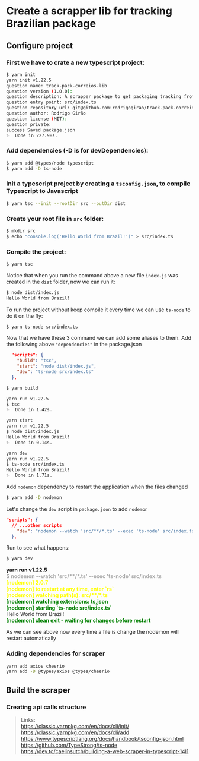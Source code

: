 # Create a scrapper lib for tracking Brazilian package

## Configure project

### First we have to crate a new typescript project:

```sh
$ yarn init
yarn init v1.22.5
question name: track-pack-correios-lib
question version (1.0.0):
question description: A scrapper package to get packaging tracking from Brazilian post offices (correios)
question entry point: src/index.ts
question repository url: git@github.com:rodrigogirao/track-pack-correios-lib.git
question author: Rodrigo Girão
question license (MIT):
question private:
success Saved package.json
✨  Done in 227.98s.
```

### Add dependencies (-D is for devDependencies):

```sh
$ yarn add @types/node typescript
$ yarn add -D ts-node
```

### Init a typescript project by creating a `tsconfig.json`, to compile Typescript to Javascript

```sh
$ yarn tsc --init --rootDir src --outDir dist
```

### Create your root file in `src` folder:

```sh
$ mkdir src
$ echo "console.log('Hello World from Brazil!')" > src/index.ts
```

### Compile the project:

```sh
$ yarn tsc
```

Notice that when you run the command above a new file `index.js` was created in the `dist` folder, now we can run it:

```sh
$ node dist/index.js
Hello World from Brazil!
```

To run the project without keep compile it every time we can use `ts-node` to do it on the fly:

```sh
$ yarn ts-node src/index.ts
```

Now that we have these 3 command we can add some aliases to them. Add the following above `"dependencies"` in the package.json

```json
  "scripts": {
    "build": "tsc",
    "start": "node dist/index.js",
    "dev": "ts-node src/index.ts"
  },
```

```sh
$ yarn build

yarn run v1.22.5
$ tsc
✨  Done in 1.42s.
```

```sh
yarn start
yarn run v1.22.5
$ node dist/index.js
Hello World from Brazil!
✨  Done in 0.14s.
```

```sh
yarn dev
yarn run v1.22.5
$ ts-node src/index.ts
Hello World from Brazil!
✨  Done in 1.71s.
```

Add `nodemon` dependency to restart the application when the files changed

```sh
$ yarn add -D nodemon
```

Let's change the `dev` script in `package.json` to add `nodemon`

```json
"scripts": {
  // ...other scripts
    "dev": "nodemon --watch 'src/**/*.ts' --exec 'ts-node' src/index.ts"
  },
```

Run to see what happens:

```sh
$ yarn dev
```

**yarn run v1.22.5**  
<span style="color:darkgray">**$ nodemon --watch 'src/\*\*/\*.ts' --exec 'ts-node' src/index.ts**</span>  
<span style="color:yellow">**[nodemon] 2.0.7**</span>  
<span style="color:yellow">**[nodemon] to restart at any time, enter \`rs\`**</span>  
<span style="color:yellow">**[nodemon] watching path(s): src/\*\*/\*.ts**</span>  
<span style="color:green">**[nodemon] watching extensions: ts,json**</span>  
<span style="color:green">**[nodemon] starting \`ts-node src/index.ts`**</span>  
Hello World from Brazil!  
<span style="color:green">**[nodemon] clean exit - waiting for changes before restart**</span>

As we can see above now every time a file is change the nodemon will restart automatically

### Adding dependencies for scraper

```sh
yarn add axios cheerio
yarn add -D @types/axios @types/cheerio
```

## Build the scraper

### Creating api calls structure

> Links:  
> https://classic.yarnpkg.com/en/docs/cli/init/ https://classic.yarnpkg.com/en/docs/cli/add  
> https://www.typescriptlang.org/docs/handbook/tsconfig-json.html  
> https://github.com/TypeStrong/ts-node  
> https://dev.to/caelinsutch/building-a-web-scraper-in-typescript-14l1
